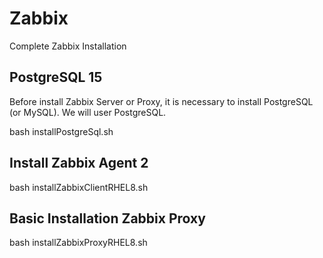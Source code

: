 # Zabbix
Complete Zabbix Installation 

## PostgreSQL 15

Before install Zabbix Server or Proxy, it is necessary to install PostgreSQL (or MySQL). We will user PostgreSQL.

bash installPostgreSql.sh 

## Install Zabbix Agent 2 

bash installZabbixClientRHEL8.sh 

## Basic Installation Zabbix Proxy

bash installZabbixProxyRHEL8.sh
